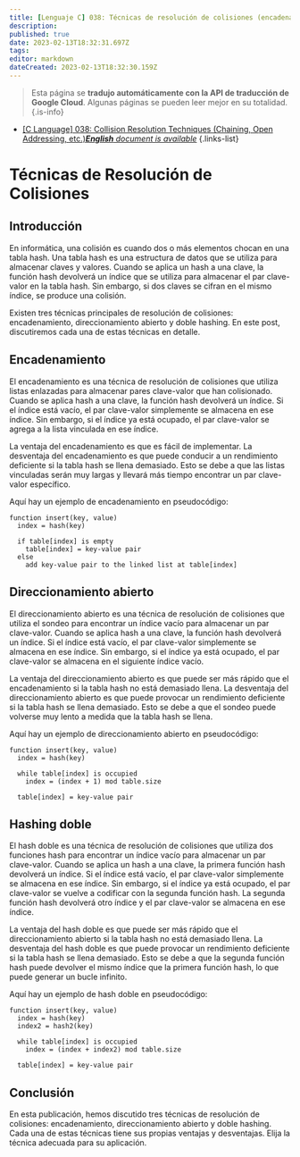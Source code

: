 ```yaml
---
title: [Lenguaje C] 038: Técnicas de resolución de colisiones (encadenamiento, direccionamiento abierto, etc.)
description: 
published: true
date: 2023-02-13T18:32:31.697Z
tags: 
editor: markdown
dateCreated: 2023-02-13T18:32:30.159Z
---
```


> Esta página se **tradujo automáticamente con la API de traducción de Google Cloud**.
Algunas páginas se pueden leer mejor en su totalidad.{.is-info}



- [[C Language] 038: Collision Resolution Techniques (Chaining, Open Addressing, etc.)***English** document is available*](/en/Knowledge-base/Algorithm/c-language-038-collision-resolution-techniques-chaining-open-addressing-etc-)
{.links-list}


# Técnicas de Resolución de Colisiones

## Introducción

En informática, una colisión es cuando dos o más elementos chocan en una tabla hash. Una tabla hash es una estructura de datos que se utiliza para almacenar claves y valores. Cuando se aplica un hash a una clave, la función hash devolverá un índice que se utiliza para almacenar el par clave-valor en la tabla hash. Sin embargo, si dos claves se cifran en el mismo índice, se produce una colisión.

Existen tres técnicas principales de resolución de colisiones: encadenamiento, direccionamiento abierto y doble hashing. En este post, discutiremos cada una de estas técnicas en detalle.

## Encadenamiento

El encadenamiento es una técnica de resolución de colisiones que utiliza listas enlazadas para almacenar pares clave-valor que han colisionado. Cuando se aplica hash a una clave, la función hash devolverá un índice. Si el índice está vacío, el par clave-valor simplemente se almacena en ese índice. Sin embargo, si el índice ya está ocupado, el par clave-valor se agrega a la lista vinculada en ese índice.

La ventaja del encadenamiento es que es fácil de implementar. La desventaja del encadenamiento es que puede conducir a un rendimiento deficiente si la tabla hash se llena demasiado. Esto se debe a que las listas vinculadas serán muy largas y llevará más tiempo encontrar un par clave-valor específico.

Aquí hay un ejemplo de encadenamiento en pseudocódigo:

```
function insert(key, value)
  index = hash(key)

  if table[index] is empty
    table[index] = key-value pair
  else
    add key-value pair to the linked list at table[index]
```

## Direccionamiento abierto

El direccionamiento abierto es una técnica de resolución de colisiones que utiliza el sondeo para encontrar un índice vacío para almacenar un par clave-valor. Cuando se aplica hash a una clave, la función hash devolverá un índice. Si el índice está vacío, el par clave-valor simplemente se almacena en ese índice. Sin embargo, si el índice ya está ocupado, el par clave-valor se almacena en el siguiente índice vacío.

La ventaja del direccionamiento abierto es que puede ser más rápido que el encadenamiento si la tabla hash no está demasiado llena. La desventaja del direccionamiento abierto es que puede provocar un rendimiento deficiente si la tabla hash se llena demasiado. Esto se debe a que el sondeo puede volverse muy lento a medida que la tabla hash se llena.

Aquí hay un ejemplo de direccionamiento abierto en pseudocódigo:

```
function insert(key, value)
  index = hash(key)

  while table[index] is occupied
    index = (index + 1) mod table.size

  table[index] = key-value pair
```

## Hashing doble

El hash doble es una técnica de resolución de colisiones que utiliza dos funciones hash para encontrar un índice vacío para almacenar un par clave-valor. Cuando se aplica un hash a una clave, la primera función hash devolverá un índice. Si el índice está vacío, el par clave-valor simplemente se almacena en ese índice. Sin embargo, si el índice ya está ocupado, el par clave-valor se vuelve a codificar con la segunda función hash. La segunda función hash devolverá otro índice y el par clave-valor se almacena en ese índice.

La ventaja del hash doble es que puede ser más rápido que el direccionamiento abierto si la tabla hash no está demasiado llena. La desventaja del hash doble es que puede provocar un rendimiento deficiente si la tabla hash se llena demasiado. Esto se debe a que la segunda función hash puede devolver el mismo índice que la primera función hash, lo que puede generar un bucle infinito.

Aquí hay un ejemplo de hash doble en pseudocódigo:

```
function insert(key, value)
  index = hash(key)
  index2 = hash2(key)

  while table[index] is occupied
    index = (index + index2) mod table.size

  table[index] = key-value pair
```

## Conclusión

En esta publicación, hemos discutido tres técnicas de resolución de colisiones: encadenamiento, direccionamiento abierto y doble hashing. Cada una de estas técnicas tiene sus propias ventajas y desventajas. Elija la técnica adecuada para su aplicación.